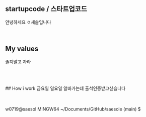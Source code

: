 ## startupcode / 스타트업코드
안녕하세요 ㅇ새솔입니다
<br />
<br />
<br />
## My values
  졸지말고 자라<br />

<br />
<br />
<br />
## How i work
금요일 일요일 알바가는데 출석인증받고싶습니다
<br />
<br />
<br />

w0719@saesol MINGW64 ~/Documents/GitHub/saesole (main)
$
